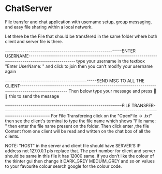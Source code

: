 # ChatServer
File transfer and chat application with username setup, group messaging, and easy file sharing within a local network.


Let there be the File that should be transfered in the same folder where both client and server file is there.

------------------------------------------------------------ENTER USERNAME------------------------------------------------------------------------------------------------------
type your username in the textbox "Enter UserName: " and click to join then you can't modify your username again

-----------------------------------------------SEND MSG TO ALL THE CLIENT------------------------------------------------------------------------------------------------------
Then below type your message and press 📝⏫ this to send the message

------------------------------------------------------------FILE TRANSFER------------------------------------------------------------------------------------------------------
For File Transfereing click on the "OpenFile -> .txt" then see the client's terminal to type the file name which shows "File name: " then enter the file name present on the folder. Then click enter ,the file Content from one client will be read and written on the chat box of all the clients.  


NOTE:
"HOST" in the server and client file should have SERVER'S IP address not 127.0.0.1 pls replace that.
The port number for client and server should be same in this file it has 12000 same.
if you don't like the colour of the tkinter gui then change it 
DARK_GREY
MEDUIM_GREY
and so on values to your favourite colour search google for the colour code.

